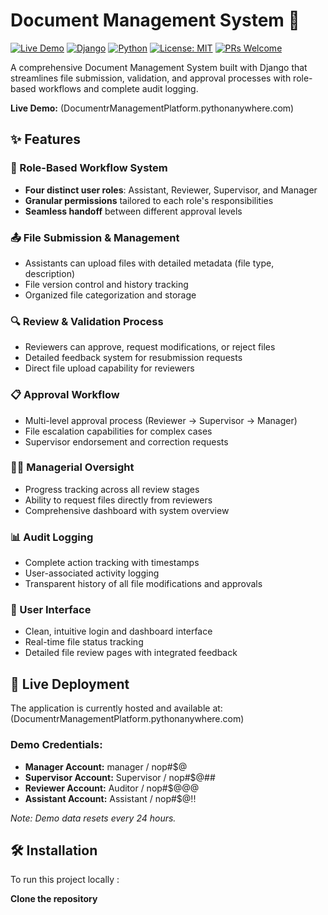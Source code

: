 # Document Management System 📁

[![Live Demo](https://img.shields.io/badge/Demo-Live%20Site-brightgreen)]([DocumentrManagementPlatform.pythonanywhere.com](https://documentrmanagementplatform.pythonanywhere.com/login))
[![Django](https://img.shields.io/badge/Django-4.2+-092E20?logo=django&logoColor=white)](https://www.djangoproject.com/)
[![Python](https://img.shields.io/badge/Python-3.8+-3776AB?logo=python&logoColor=white)](https://www.python.org/)
[![License: MIT](https://img.shields.io/badge/License-MIT-yellow.svg)](https://opensource.org/licenses/MIT)
[![PRs Welcome](https://img.shields.io/badge/PRs-welcome-brightgreen.svg)](CONTRIBUTING.md)

A comprehensive Document Management System built with Django that streamlines file submission, validation, and approval processes with role-based workflows and complete audit logging.

**Live Demo:** (DocumentrManagementPlatform.pythonanywhere.com)

## ✨ Features

### 👥 Role-Based Workflow System
- **Four distinct user roles**: Assistant, Reviewer, Supervisor, and Manager
- **Granular permissions** tailored to each role's responsibilities
- **Seamless handoff** between different approval levels

### 📤 File Submission & Management
- Assistants can upload files with detailed metadata (file type, description)
- File version control and history tracking
- Organized file categorization and storage

### 🔍 Review & Validation Process
- Reviewers can approve, request modifications, or reject files
- Detailed feedback system for resubmission requests
- Direct file upload capability for reviewers

### 📋 Approval Workflow
- Multi-level approval process (Reviewer → Supervisor → Manager)
- File escalation capabilities for complex cases
- Supervisor endorsement and correction requests

### 👨‍💼 Managerial Oversight
- Progress tracking across all review stages
- Ability to request files directly from reviewers
- Comprehensive dashboard with system overview

### 📊 Audit Logging
- Complete action tracking with timestamps
- User-associated activity logging
- Transparent history of all file modifications and approvals

### 🎨 User Interface
- Clean, intuitive login and dashboard interface
- Real-time file status tracking
- Detailed file review pages with integrated feedback

## 🚀 Live Deployment

The application is currently hosted and available at: (DocumentrManagementPlatform.pythonanywhere.com)

### Demo Credentials:
- **Manager Account:** manager / nop#$@
- **Supervisor Account:** Supervisor / nop#$@##
- **Reviewer Account:** Auditor / nop#$@@@
- **Assistant Account:** Assistant / nop#$@!!

*Note: Demo data resets every 24 hours.*

## 🛠️ Installation

To run this project locally :

**Clone the repository**
   
